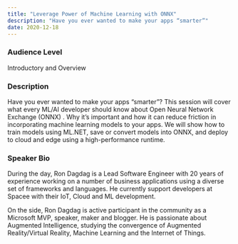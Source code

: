 ```yaml
---
title: "Leverage Power of Machine Learning with ONNX"
description: "Have you ever wanted to make your apps “smarter”"
date: 2020-12-18
---
```

### Audience Level

Introductory and Overview

### Description

Have you ever wanted to make your apps “smarter”? This session will cover what every ML/AI developer should know about Open Neural Network Exchange (ONNX) . Why it’s important and how it can reduce friction in incorporating machine learning models to your apps. We will show how to train models using ML.NET, save or convert models into ONNX, and deploy to cloud and edge using a high-performance runtime.

### Speaker Bio

During the day, Ron Dagdag is a Lead Software Engineer with 20 years of experience working on a number of business applications using a diverse set of frameworks and languages. He currently support developers at Spacee with their IoT, Cloud and ML development. 

On the side, Ron Dagdag is active participant in the community as a Microsoft MVP, speaker, maker and blogger. He is passionate about Augmented Intelligence, studying the convergence of Augmented Reality/Virtual Reality, Machine Learning and the Internet of Things.

